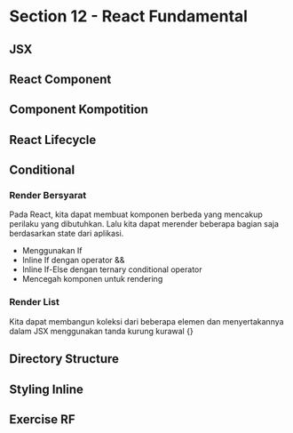 # Section 12 - React Fundamental

## JSX

## React Component

## Component Kompotition

## React Lifecycle

## Conditional
### Render Bersyarat
Pada React, kita dapat membuat komponen berbeda yang mencakup perilaku yang dibutuhkan. Lalu kita dapat merender beberapa bagian saja berdasarkan state dari aplikasi.
* Menggunakan If
* Inline If dengan operator &&
* Inline If-Else dengan ternary conditional operator
* Mencegah komponen untuk rendering

### Render List
Kita dapat membangun koleksi dari beberapa elemen dan menyertakannya dalam JSX menggunakan tanda kurung kurawal {}

## Directory Structure

## Styling Inline

## Exercise RF
